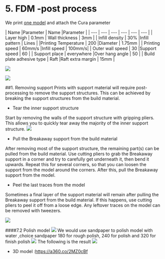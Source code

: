 # 5. FDM -post process
We print [one model](https://a360.co/2MZ0cBf) and attach the Cura parameter

| Name |Parameter  | Name |Parameter  | 
| --- | --- | --- | --- | --- | --- |
| Layer high | 0.1mm | Wall thickness | 3mm | 
| Infill density | 30% |Infill pattern  | Lines | 
|Printing Temperature | 200 |Diameter  | 1.75mm | 
| Printing speed | 60mm/s |Infill speed | 100mm/s| 
| Outer wall speed | 30 |Support speed  | 60 | 
| Support place | everywhere |Over hang angle  | 50 | 
| Build plate adhesive type  | Raft |Raft extra margin  | 15mm | 


![](https://github.com/bobwu0214/dm360.github.io/raw/master/Img/QQ20190621-202528.jpg)

![](https://github.com/bobwu0214/dm360.github.io/blob/master/Img/111.jpg?raw=true)


##1. Removing support
Prints with support material will require post-processing to remove the support structures. This can be achieved by breaking the support structures from the build material.

* Tear the inner support structure

Start by removing the walls of the support structure with gripping pliers. This allows you to quickly tear away the majority of the inner support structure.
![](https://github.com/bobwu0214/dm360.github.io/blob/master/Img/pier.jpg?raw=true)

* Pull the Breakaway support from the build material

After removing most of the support structure, the remaining part(s) can be pulled from the build material. Use cutting pliers to grab the Breakaway support in a corner and try to carefully get underneath it, then bend it upwards. Repeat this for several corners, so that you can loosen the support from the model around the corners. After this, pull the Breakaway support from the model.

* Peel the last traces from the model

Sometimes a final layer of the support material will remain after pulling the Breakaway support from the build material. If this happens, use cutting pliers to peel it off from a loose edge. Any leftover traces on the model can be removed with tweezers.

![](https://github.com/bobwu0214/dm360.github.io/blob/master/Img/beforepolish.jpg?raw=true)

####7.2 Polish model
![](https://github.com/bobwu0214/dm360.github.io/blob/master/Img/sandpaper.jpg?raw=true)
We would use sandpaper to polish model with water ,choice sandpaper 180 for rough polish,  240 for polish and 320 for finish polish
![](https://github.com/bobwu0214/dm360.github.io/blob/master/Img/polish.jpg?raw=true)
The following is the result
![](https://github.com/bobwu0214/dm360.github.io/blob/master/Img/finish.jpg?raw=true)

* 3D model :https://a360.co/2MZ0cBf


